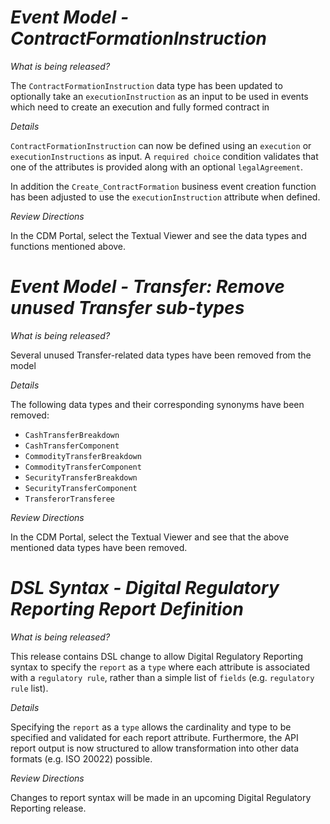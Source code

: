 # *Event Model - ContractFormationInstruction*

_What is being released?_

The `ContractFormationInstruction` data type has been updated to optionally take an `executionInstruction` as an input to be used in events which need to create an execution and fully formed contract in

_Details_

`ContractFormationInstruction` can now be defined using an `execution` or `executionInstructions` as input.  A `required choice` condition validates that one of the attributes is provided along with an optional `legalAgreement`.

In addition the `Create_ContractFormation` business event creation function has been adjusted to use the `executionInstruction` attribute when defined.

_Review Directions_

In the CDM Portal, select the Textual Viewer and see the data types and functions mentioned above.


# *Event Model - Transfer: Remove unused Transfer sub-types*

_What is being released?_

Several unused Transfer-related data types have been removed from the model

_Details_

The following data types and their corresponding synonyms have been removed:

- `CashTransferBreakdown`
- `CashTransferComponent`
- `CommodityTransferBreakdown`
- `CommodityTransferComponent`
- `SecurityTransferBreakdown`
- `SecurityTransferComponent`
- `TransferorTransferee`

_Review Directions_

In the CDM Portal, select the Textual Viewer and see that the above mentioned data types have been removed.


# *DSL Syntax - Digital Regulatory Reporting Report Definition*

_What is being released?_

This release contains DSL change to allow Digital Regulatory Reporting syntax to specify the `report` as a `type` where each attribute is associated with a `regulatory rule`, rather than a simple list of `fields` (e.g. `regulatory rule` list).

_Details_

Specifying the `report` as a `type` allows the cardinality and type to be specified and validated for each report attribute.  Furthermore, the API report output is now structured to allow transformation into other data formats (e.g. ISO 20022) possible.

_Review Directions_

Changes to report syntax will be made in an upcoming Digital Regulatory Reporting release.
